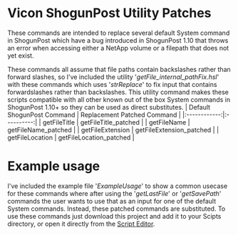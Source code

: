 # Vicon ShogunPost Utility Patches
These commands are intended to replace several default System command in ShogunPost which have a bug introduced in ShogunPost 1.10 that throws an error when accessing either a NetApp volume or a filepath that does not yet exist.

These commands all assume that file paths contain backslashes rather than forward slashes, so I've included the utility '_getFile_internal_pathFix.hsl_' with these commands which uses '_strReplace_' to fix input that contains forwardslashes rather than backslashes. This utility command makes these scripts compatible with all other known out of the box System commands in ShogunPost 1.10+ so they can be used as direct substitutes.
| Default ShogunPost Command | Replacement Patched Command |
|:------------:|:----------:|
| getFileTitle | getFileTitle_patched |
| getFileName | getFileName_patched |
| getFileExtension | getFileExtension_patched |
| getFileLocation | getFileLocation_patched |

# Example usage
I've included the example file '_ExampleUsage_' to show a common usecase for these commands where after using the '_getLastFile_' or '_getSavePath_' commands the user wants to use that as an input for one of the default System commands. Instead, these patched commands are substituted. To use these commands just download this project and add it to your Scipts directory, or open it directly from the [Script Editor](https://docs.vicon.com/display/Shogun110/Load+scripts+from+the+HSL+Script+Editor).
